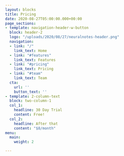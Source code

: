 ```yaml
---
layout: blocks
title: Pricing
date: 2020-08-27T05:00:00.000+00:00
page_sections:
- template: navigation-header-w-button
  block: header-2
  logo: "/uploads/2020/08/27/neuralnotes-header.png"
  navigation:
  - link: "/"
    link_text: Home
  - link: "#features"
    link_text: Features
  - link: "#pricing"
    link_text: Pricing
  - link: "#team"
    link_text: Team
  cta:
    url: ''
    button_text: ''
- template: 2-column-text
  block: two-column-1
  col_1:
    headline: 30 Day Trial
    content: Free!
  col_2:
    headline: After that
    content: "$8/month"
menu:
  main:
    weight: 2

---
```

